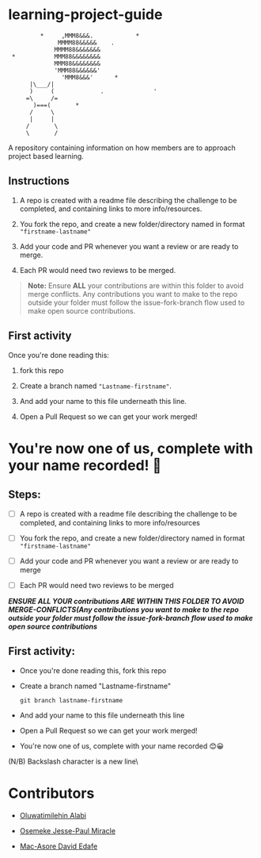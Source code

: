 # learning-project-guide


             *     ,MMM8&&&.            *
                  MMMM88&&&&&    .
                 MMMM88&&&&&&&
     *           MMM88&&&&&&&&
                 MMM88&&&&&&&&
                 'MMM88&&&&&&'
                   'MMM8&&&'      *
          |\___/|
          )     (             .              '
         =\     /=
           )===(       *
          /     \
          |     |
         /       \
         \       /

A repository containing information on how members are to approach project based learning.

## Instructions

1. A repo is created with a readme file describing the challenge to be completed, and containing links to more info/resources.

2. You fork the repo, and create a new folder/directory named in format `"firstname-lastname"`

3. Add your code and PR whenever you want a review or are ready to merge.

4. Each PR would need two reviews to be merged.

>**Note:** Ensure **ALL** your contributions are within this folder to avoid merge conflicts.
Any contributions you want to make to the repo  outside your folder must follow the issue-fork-branch flow used to make open source contributions.

## First activity

Once you're done reading this:

1. fork this repo

2. Create a branch named `"Lastname-firstname"`.

3. And add your name to this file underneath this line.

4. Open a Pull Request so we can get your work merged!

You're now one of us, complete with your name recorded! 🙂
=======
## Steps:

- [ ] A repo is created with a readme file describing the challenge to be completed, and containing links to more info/resources <br/> 
- [ ] You fork the repo, and create a new folder/directory named in format ``"firstname-lastname"``

- [ ] Add your code and PR whenever you want a review or are ready to merge

- [ ] Each PR would need two reviews to be merged

***ENSURE ALL YOUR contributions ARE WITHIN THIS FOLDER TO AVOID MERGE-CONFLICTS(Any contributions you want to make to the repo outside your folder must follow the issue-fork-branch flow used to make open source contributions***

## First activity:
- Once you're done reading this, fork this repo

- Create a branch named "Lastname-firstname"

  ```
  git branch lastname-firstname
  ```
 - And add your name to this file underneath this line
 
-  Open a Pull Request so we can get your work merged!

- You're now one of us, complete with your name recorded 😊😀

(N/B) Backslash character is a new line\

  # Contributors
- [Oluwatimilehin Alabi](https://github.com/CyberBishop)

- [Osemeke Jesse-Paul Miracle](https://github.com/FloatinggOnion)

- [Mac-Asore David Edafe](https://github.com/Macasore)
